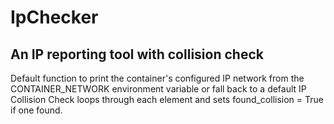 # IpChecker

## An IP reporting tool with collision check

Default function to print the container's configured IP network from the CONTAINER_NETWORK environment variable or fall back to a default IP
Collision Check loops through each element and sets found_collision = True if one found.
